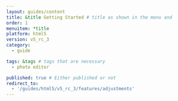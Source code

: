 ```yaml
---
layout: guides/content
title: &title Getting Started # title as shown in the menu and
order: 1
menuitem: *title
platform: html5
version: v5_rc_3
category:
  - guide

tags: &tags # tags that are necessary
  - photo editor

published: true # Either published or not
redirect_to:
  - '/guides/html5/v5_rc_3/features/adjustments'
---
```

